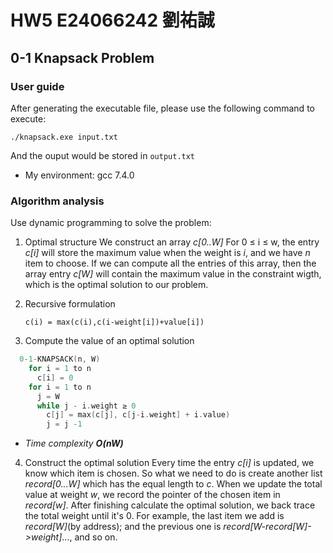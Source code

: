 # HW5 E24066242 劉祐誠

## 0-1 Knapsack Problem
### User guide
After generating the executable file, please use the following command to execute:

```
./knapsack.exe input.txt
```
And the ouput would be stored in `output.txt`
* My environment: gcc 7.4.0
### Algorithm analysis
Use dynamic programming to solve the problem:
1. Optimal structure
We construct an array _c[0..W]_
For 0 ≤ i ≤ w, the entry _c[i]_ will store the maximum value when the weight is _i_, and we have _n_ item to choose.
If we can compute all the entries of this array, then
the array entry _c[W]_ will contain the maximum value in the constraint wigth, which is the optimal solution to our problem.

2. Recursive formulation
    ```
    c(i) = max(c(i),c(i-weight[i])+value[i])
    ```
3. Compute the value of an optimal solution
```c++
  0-1-KNAPSACK(n, W)
    for i = 1 to n
      c[i] = 0
    for i = 1 to n
      j = W
      while j - i.weight ≥ 0
        c[j] = max(c[j], c[j-i.weight] + i.value)
        j = j -1
```
* _Time complexity_ **_O(nW)_**

4. Construct the optimal solution
Every time the entry _c[i]_ is updated, we know which item is chosen.  So what we need to do is create another list _record[0...W]_ which has the equal length to _c_. When we update the total value at weight _w_, we record the pointer of the chosen item in _record[w]_. After finishing calculate the optimal solution, we back trace the total weight until it's 0. For example, the last item we add is _record[W]_(by address); and the previous one is _record[W-record[W]->weight]_..., and so on.

